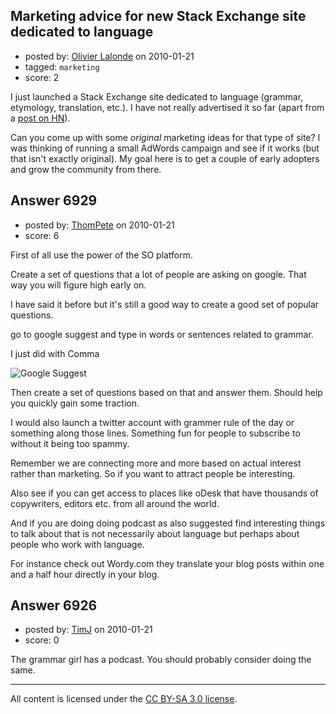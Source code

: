 ## Marketing advice for new Stack Exchange site dedicated to language

- posted by: [Olivier Lalonde](https://stackexchange.com/users/-1/1030-olivier-lalonde) on 2010-01-21
- tagged: `marketing`
- score: 2

I just launched a Stack Exchange site dedicated to language (grammar, etymology, translation, etc.). I have not really advertised it so far (apart from a [post on HN][1]).

Can you come up with some *original* marketing ideas for that type of site? I was thinking of running a small AdWords campaign and see if it works (but that isn't exactly original). My goal here is to get a couple of early adopters and grow the community from there.



  [1]: http://news.ycombinator.com/item?id=1066716



## Answer 6929

- posted by: [ThomPete](https://stackexchange.com/users/-1/1186-thompete) on 2010-01-21
- score: 6

<p>First of all use the power of the SO platform.</p>

<p>Create a set of questions that a lot of people are asking on google. That way you will figure high early on.</p>

<p>I have said it before but it's still a good way to create a good set of popular questions.</p>

<p>go to google suggest and type in words or sentences related to grammar.</p>

<p>I just did with Comma</p>

<p><img src="http://www.000fff.org/Public/comma.png" alt="Google Suggest" /></p>

<p>Then create a set of questions based on that and answer them. Should help you quickly gain some traction.</p>

<p>I would also launch a twitter account with grammer rule of the day or something along those lines. Something fun for people to subscribe to without it being too spammy.</p>

<p>Remember we are connecting more and more based on actual interest rather than marketing. So if you want to attract people be interesting.</p>

<p>Also see if you can get access to places like oDesk that have thousands of copywriters, editors etc. from all around the world.</p>

<p>And if you are doing doing podcast as also suggested find interesting things to talk about that is not necessarily about language but perhaps about people who work with language.</p>

<p>For instance check out Wordy.com they translate your blog posts within one and a half hour directly in your blog.</p>



## Answer 6926

- posted by: [TimJ](https://stackexchange.com/users/-1/1172-timj) on 2010-01-21
- score: 0

The grammar girl has a podcast.  You should probably consider doing the same.  



---

All content is licensed under the [CC BY-SA 3.0 license](https://creativecommons.org/licenses/by-sa/3.0/).
